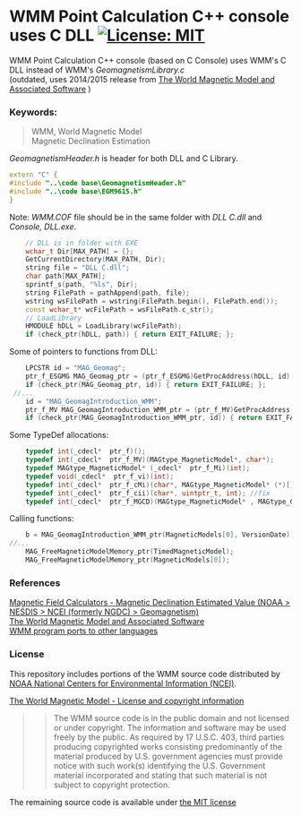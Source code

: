 # WMM Point Calculation C++ console uses C DLL  [![License: MIT](https://img.shields.io/badge/License-MIT-blue.svg)](https://github.com/etfovac/wmm-c/blob/master/LICENSE)
 WMM Point Calculation C++ console (based on C Console) uses WMM's C DLL instead of WMM's <em>GeomagnetismLibrary.c</em>   
 (outdated, uses 2014/2015 release from <a href="https://ngdc.noaa.gov/geomag/WMM/soft.shtml">The World Magnetic Model and Associated Software</a>  )

### Keywords:

> WMM,	World Magnetic Model  
> Magnetic Declination Estimation  

<em>GeomagnetismHeader.h</em> is header for both DLL and C Library.  
```c++
extern "C" {
#include "..\code base\GeomagnetismHeader.h"
#include "..\code base\EGM9615.h"
}
``` 
Note: <em>WMM.COF</em> file should be in the same folder with <em>DLL C.dll</em> and <em>Console, DLL.exe</em>.  

```c++
    // DLL is in folder with EXE
    wchar_t Dir[MAX_PATH] = {};
    GetCurrentDirectory(MAX_PATH, Dir);
    string file = "DLL C.dll";
    char path[MAX_PATH];
    sprintf_s(path, "%ls", Dir);
    string FilePath = pathAppend(path, file);
    wstring wsFilePath = wstring(FilePath.begin(), FilePath.end());
    const wchar_t* wcFilePath = wsFilePath.c_str();
    // LoadLibrary
    HMODULE hDLL = LoadLibrary(wcFilePath);
    if (check_ptr(hDLL, path)) { return EXIT_FAILURE; };  
```  
Some of pointers to functions from DLL:
```c++
    LPCSTR id = "MAG_Geomag";
    ptr_f_ESGMG MAG_Geomag_ptr = (ptr_f_ESGMG)GetProcAddress(hDLL, id);
    if (check_ptr(MAG_Geomag_ptr, id)) { return EXIT_FAILURE; };
 //...
    id = "MAG_GeomagIntroduction_WMM";
    ptr_f_MV MAG_GeomagIntroduction_WMM_ptr = (ptr_f_MV)GetProcAddress(hDLL, id);
    if (check_ptr(MAG_GeomagIntroduction_WMM_ptr, id)) { return EXIT_FAILURE; };
```  
Some TypeDef allocations:
```c++
    typedef int(_cdecl*  ptr_f)();
    typedef int(_cdecl*  ptr_f_MV)(MAGtype_MagneticModel*, char*);
    typedef MAGtype_MagneticModel* (_cdecl*  ptr_f_Mi)(int);
    typedef void(_cdecl*  ptr_f_vi)(int);
    typedef int(_cdecl*  ptr_f_cMi)(char*, MAGtype_MagneticModel* (*)[], int); // problem, use cast
    typedef int(_cdecl*  ptr_f_cii)(char*, uintptr_t, int); //fix
    typedef int(_cdecl*  ptr_f_MGCD)(MAGtype_MagneticModel* , MAGtype_Geoid* , MAGtype_CoordGeodetic* , MAGtype_Date* );
```  
Calling functions:
```c++
    b = MAG_GeomagIntroduction_WMM_ptr(MagneticModels[0], VersionDate);
//...
    MAG_FreeMagneticModelMemory_ptr(TimedMagneticModel);
    MAG_FreeMagneticModelMemory_ptr(MagneticModels[0]);
```  
### References
<a href="https://www.ngdc.noaa.gov/geomag/calculators/magcalc.shtml#declination">Magnetic Field Calculators - Magnetic Declination Estimated Value (NOAA > NESDIS > NCEI (formerly NGDC) > Geomagnetism)</a>  
<a href="https://ngdc.noaa.gov/geomag/WMM/soft.shtml">The World Magnetic Model and Associated Software</a>  
<a href="https://ngdc.noaa.gov/geomag/WMM/thirdpartycontributions.shtml">WMM program ports to other languages</a>

### License
This repository includes portions of the WMM source code distributed by <a href="https://www.ngdc.noaa.gov/ngdc.html">NOAA National Centers for Environmental Information (NCEI)</a>.

<a href="https://ngdc.noaa.gov/geomag/WMM/license.shtml">The World Magnetic Model - License and copyright information</a>  
>>The WMM source code is in the public domain and not licensed or under copyright. The information and software may be used freely by the public. As required by 17 U.S.C. 403, third parties producing copyrighted works consisting predominantly of the material produced by U.S. government agencies must provide notice with such work(s) identifying the U.S. Government material incorporated and stating that such material is not subject to copyright protection.

The remaining source code is available under <a href="https://github.com/etfovac/wmm-c/blob/master/LICENSE">the MIT license</a>
